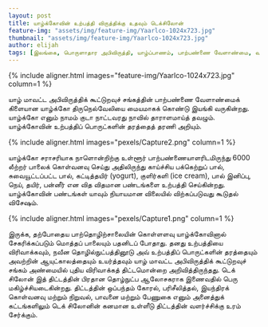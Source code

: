 ```yaml
---
layout: post
title: யாழ்க்கோவின் உற்பத்தி விருத்திக்கு உதவும் டெக்சிலோன்
feature-img: "assets/img/feature-img/Yaarlco-1024x723.jpg"
thumbnail: "assets/img/feature-img/Yaarlco-1024x723.jpg"
author: elijah
tags: [இலங்கை, பொருளாதார அபிவிருத்தி, யாழ்ப்பாணம், பாற்பண்ணை வேளாண்மை, வட மாகாணம், Techceylon, யாழ்க்கோ]
---
```


{% include aligner.html images="feature-img/Yaarlco-1024x723.jpg" column=1 %}

யாழ் மாவட்ட அபிவிருத்திக் கூட்டுறவுச் சங்கத்தின் பாற்பண்ணை வேளாண்மைக் கிளையான யாழ்க்கோ திருநெல்வேலியை மையமாகக் கொண்டு இயங்கி வருகின்றது. யாழ்க்கோ எனும் நாமம் குடா நாட்டவரது நாவில் தாராளமாய்த் தவழும். யாழ்க்கோவின் உற்பத்திப் பொருட்களின் தரத்தைத் தரணி அறியும்.

{% include aligner.html images="pexels/Capture2.png" column=1 %}

யாழ்க்கோ சராசரியாக நாளொன்றிற்கு உள்ளூர் பாற்பண்ணையாளரிடமிருந்து 6000 லீற்றர் பாலைக் கொள்வனவு செய்து அதிலிருந்து  காய்ச்சிய பக்கெற்றுப் பால், சுவையூட்டப்பட்ட பால், கட்டித்தயிர் (yogurt), குளிர்களி (ice cream), பால் இனிப்பு, நெய், தயிர், பன்னீர் என வித விதமான பண்டங்களை உற்பத்தி செய்கின்றது. யாழ்க்கோவின் பண்டங்கள் யாவும் நியாயமான விலையில் விற்கப்படுவது கூடுதல் விசேஷம்.

{% include aligner.html images="pexels/Capture1.png" column=1 %}

இருக்க, தற்போதைய பாற்தொழிற்சாலையின் கொள்ளளவு யாழ்க்கோவினால் சேகரிக்கப்படும் மொத்தப் பாலையும் பதனிடப் போதாது. தனது உற்பத்தியை விரிவாக்கவும், நவீன தொழில்நுட்பத்தினூடு அவ் உற்பத்திப் பொருட்களின் தரத்தையும் அவற்றின் ஆயுட்காலத்தையும் உயர்த்தவும் யாழ் மாவட்ட அபிவிருத்திக் கூட்டுறவுச் சங்கம் அண்மையில் புதிய விரிவாக்கத் திட்டமொன்றை அறிவித்திருந்தது. டெக் சிலோன் இத் திட்டத்தின் பிரதான தொழ்நுட்ப ஆலோசகராக இணைவதில் பெரு மகிழ்ச்சியடைகின்றது. திட்டத்தின் ஒப்பந்தம் கோரல், பரிசீலித்தல், இயந்திரக் கொள்வனவு மற்றும் நிறுவல், பாவனை மற்றும் பேணுகை எனும் அனைத்துக் கட்டங்களிலும் டெக் சிலோனின் கனமான உள்ளீடு திட்டத்தின் வளர்ச்சிக்கு உரம் சேர்க்கும்.
